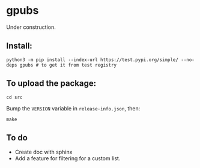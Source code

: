 # gpubs

Under construction.

## Install:

```
python3 -m pip install --index-url https://test.pypi.org/simple/ --no-deps gpubs # to get it from test registry
```

## To upload the package:

```
cd src
```

Bump the `VERSION` variable in `release-info.json`, then:

```
make
```

## To do

* Create doc with sphinx
* Add a feature for filtering for a custom list.
